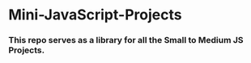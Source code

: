 # Mini-JavaScript-Projects

<h3>This repo serves as a library for all the Small to Medium JS Projects.</h3>

